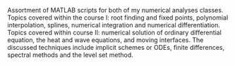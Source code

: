 Assortment of MATLAB scripts for both of my numerical analyses classes. Topics covered within the course I: root finding and fixed points, polynomial interpolation, splines, numerical integration and numerical differentiation. Topics covered within course II: numerical solution of ordinary differential equation, the heat and wave equations, and moving interfaces. The discussed techniques include implicit schemes or ODEs, finite differences, spectral methods and the level set method.

